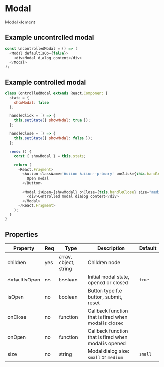 # Modal
Modal element

## Example uncontrolled modal

```javascript
const UncontrolledModal = () => (
  <Modal defaultIsOp={false}>
    <div>Modal dialog content</div>
  </Modal>
);
```

## Example controlled modal

```javascript
class ControlledModal extends React.Component {
  state = {
    showModal: false
  };

  handleClick = () => {
    this.setState({ showModal: true });
  };

  handleClose = () => {
    this.setState({ showModal: false });
  };

  render() {
    const { showModal } = this.state;

    return (
      <React.Fragment>
        <Button className="Button Button--primary" onClick={this.handleClick}>
          Open modal
        </Button>

        <Modal isOpen={showModal} onClose={this.handleClose} size="medium">
          <div>Controlled modal dialog content</div>
        </Modal>
      </React.Fragment>
    );
  }
}
```

## Properties

| Property | Req | Type | Description | Default |
|-|-|-|-|-|
| children | yes | array, object, string | Children node | |
| defaultIsOpen | no | boolean | Initial modal state, opened or closed | `true` |
| isOpen | no | boolean | Button type f.e button, submit, reset | |
| onClose | no | function | Callback function that is fired when modal is closed | |
| onOpen | no | function | Callback function that is fired when modal is opened | |
| size | no | string | Modal dialog size: `small` or `medium` | `small` |
